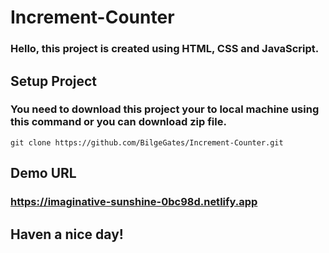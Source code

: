 # Increment-Counter

###  Hello, this project is created using HTML, CSS and JavaScript.

## Setup Project

### You need to download this project your to local machine using this command or you can download zip file.

    git clone https://github.com/BilgeGates/Increment-Counter.git

## Demo URL 

### https://imaginative-sunshine-0bc98d.netlify.app

## Haven a nice day!

